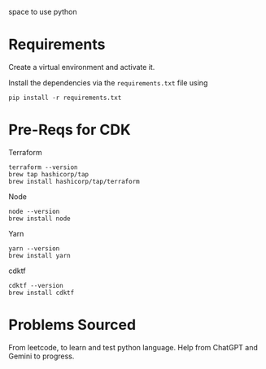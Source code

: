 space to use python

# Requirements

Create a virtual environment and activate it.

Install the dependencies via the `requirements.txt` file using 
```commandline
pip install -r requirements.txt
```

# Pre-Reqs for CDK

Terraform
```commandline
terraform --version
brew tap hashicorp/tap
brew install hashicorp/tap/terraform
```

Node
```commandline
node --version
brew install node
```

Yarn
```commandline
yarn --version
brew install yarn
```

cdktf
```commandline
cdktf --version
brew install cdktf
```

# Problems Sourced

From leetcode, to learn and test python language. Help from ChatGPT and Gemini to progress.